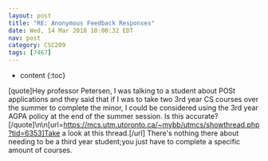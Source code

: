 ```yaml
---
layout: post
title: "RE: Anonymous Feedback Responses"
date: Wed, 14 Mar 2018 10:00:32 EDT
nav: post
category: CSC209
tags: [7467]
---
```


* content
{:toc}

[quote]Hey professor Petersen, I was talking to a student about POSt applications and they said that if I was to take two 3rd year CS courses over the summer to complete the minor, I could be considered using the 3rd year AGPA policy at the end of the summer session. Is this accurate?[/quote]\n\n[url=https://mcs.utm.utoronto.ca/~mybb/utmcs/showthread.php?tid=6353]Take a look at this thread.[/url] There's nothing there about needing to be a third year student;you just have to complete a specific amount of courses.
<!-- more -->
<p></p>

